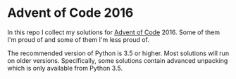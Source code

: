 # Advent of Code 2016

In this repo I collect my solutions for
[Advent of Code](https://adventofcode.com) 2016. Some of them I'm proud
of and some of them I'm less proud of.

The recommended version of Python is 3.5 or higher. Most solutions will
run on older versions. Specifically, some solutions contain advanced
unpacking which is only available from Python 3.5.

